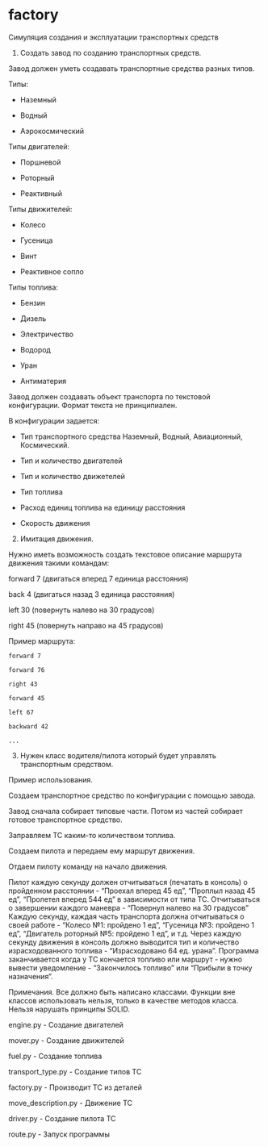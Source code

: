 # factory

Симуляция создания и эксплуатации транспортных средств



1. Создать завод по созданию транспортных средств.

Завод должен уметь создавать транспортные средства разных типов.

 Типы:
 
- Наземный

- Водный

- Аэрокосмический

Типы двигателей:

- Поршневой

- Роторный

- Реактивный

Типы движителей:

- Колесо

- Гусеница

- Винт

- Реактивное сопло

Типы топлива:

- Бензин

- Дизель

- Электричество

- Водород

- Уран

- Антиматерия

Завод должен создавать объект транспорта по текстовой конфигурации. Формат текста не принципиален.



В конфигурации задается:

- Тип транспортного средства Наземный, Водный, Авиационный, Космический. 

- Тип и количество двигателей

- Тип и количество движетелей 

- Тип топлива

- Расход единиц топлива на единицу расстояния

- Скорость движения




2. Имитация движения.

Нужно иметь возможность создать текстовое описание маршрута движения такими командам:

forward 7 (двигаться вперед 7 единица расстояния)

back 4 (двигаться назад 3 единица расстояния)

left 30 (повернуть налево на 30 градусов)

right 45 (повернуть направо на 45 градусов)


Пример маршрута:

	forward 7
	
	forward 76
	
	right 43
	
	forward 45
	
	left 67
	
	backward 42
	
	...

3. Нужен класс водителя/пилота который будет управлять транспортным средством.


Пример использования.

Создаем транспортное средство по конфигурации с помощью завода.

Завод сначала собирает типовые части. Потом из частей собирает готовое транспортное средство.

Заправляем ТС каким-то количеством топлива.

Создаем пилота и передаем ему маршрут движения.

Отдаем пилоту команду на начало движения.

Пилот каждую секунду должен отчитываться (печатать в консоль) о пройденном расстоянии - “Проехал вперед 45 ед”, “Проплыл назад 45 ед”, “Пролетел вперед 544 ед” в зависимости от типа ТС. Отчитываться о завершении каждого маневра - “Повернул налево на 30 градусов”
Каждую секунду, каждая часть транспорта должна отчитываться о своей работе - “Колесо №1: пройдено 1 ед”, “Гусеница №3: пройдено 1 ед”, “Двигатель роторный №5: пройдено 1 ед”, и т.д. Через каждую секунду движения в консоль должно выводится тип и количество израсходованного топлива - “Израсходовано 64 ед. урана”.
Программа заканчивается когда у ТС кончается топливо или маршрут - нужно вывести уведомление - “Закончилось топливо” или “Прибыли в точку назначения”.


Примечания.
Все должно быть написано классами.
Функции вне классов использовать нельзя, только в качестве методов класса.
Нельзя нарушать принципы SOLID.



engine.py - Создание двигателей

mover.py - Создание движителей

fuel.py - Создание топлива

transport_type.py - Создание типов ТС

factory.py - Производит ТС из деталей

move_description.py - Движение ТС

driver.py - Создание пилота ТС

route.py - Запуск программы
